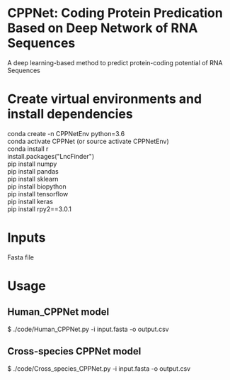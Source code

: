 # CPPNet: Coding Protein Predication Based on Deep Network of RNA Sequences  
A deep learning-based method to predict protein-coding potential of RNA Sequences
# Create virtual environments and install dependencies
conda create -n CPPNetEnv python=3.6  
conda activate CPPNet (or source activate CPPNetEnv)  
conda install r  
install.packages("LncFinder")  
pip install numpy  
pip install pandas  
pip install sklearn  
pip install biopython  
pip install tensorflow  
pip install keras  
pip install rpy2==3.0.1  
# Inputs
Fasta file
# Usage
## Human_CPPNet model
$ ./code/Human_CPPNet.py -i input.fasta -o output.csv
## Cross-species CPPNet model
$ ./code/Cross_species_CPPNet.py -i input.fasta -o output.csv
